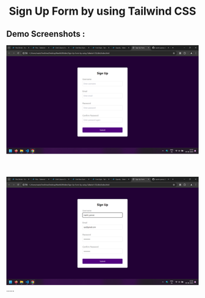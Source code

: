 <div align='center'>
<h1>Sign Up Form by using Tailwind CSS</h1>
</div>

<h2>Demo Screenshots : </h2>

<div>
<img src="./assets/1.png">
</div>

<br />
<div style="margin-top:40px;">
<img src="./assets/2.png">
</div>
.....
